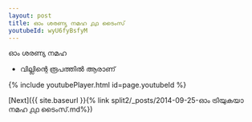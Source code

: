 ```yaml
---
layout: post
title: ഓം ശരണ്യ നമഹ ൧൧ ടൈംസ്
youtubeId: wyU6fyBsfyM
---
```

 
 
 ഓം ശരണ്യ നമഹ 
 
 -  വില്ലിന്റെ രൂപത്തിൽ ആരാണ് 
 
  
 
  
 
 
 
 
 
 


{% include youtubePlayer.html id=page.youtubeId %}
 
[Next]({{ site.baseurl }}{% link  split2/_posts/2014-09-25-ഓം ട്രിയുകയാ നമഹ ൧൧ ടൈംസ്.md%})
 
